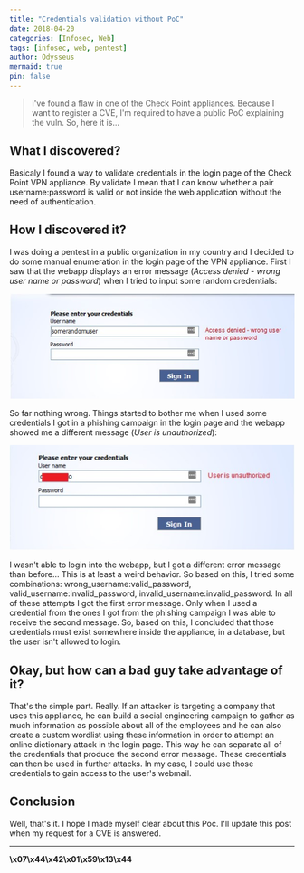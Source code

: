 ```yaml
---
title: "Credentials validation without PoC"
date: 2018-04-20
categories: [Infosec, Web]
tags: [infosec, web, pentest]
author: Odysseus
mermaid: true
pin: false
---
```


> I've found a flaw in one of the Check Point appliances. Because I want to register a CVE, I'm required to have a public PoC explaining the vuln. So, here it is... 

## What I discovered?

Basicaly I found a way to validate credentials in the login page of the Check Point VPN appliance. By validate I mean that I can know whether a pair username:password is valid or not inside the web application without the need of authentication.


## How I discovered it?

I was doing a pentest in a public organization in my country and I decided to do some manual enumeration in the login page of the VPN appliance. First I saw that the webapp displays an error message (*Access denied - wrong user name or password*) when I tried to input some random credentials:

![First error message](/assets/img/firsterror.jpg)

 So far nothing wrong. Things started to bother me when I used some credentials I got in a phishing campaign in the login page and the webapp showed me a different message (*User is unauthorized*):

![First error message](/assets/img/seconderror.jpg)

I wasn't able to login into the webapp, but I got a different error message than before... This is at least a weird behavior. So based on this, I tried some combinations: wrong_username:valid_password, valid_username:invalid_password, invalid_username:invalid_password. In all of these attempts I got the first error message. Only when I used a credential from the ones I got from the phishing campaign I was able to receive the second message. So, based on this, I concluded that those credentials must exist somewhere inside the appliance, in a database, but the user isn't allowed to login.


## Okay, but how can a bad guy take advantage of it?

That's the simple part. Really. If an attacker is targeting a company that uses this appliance, he can build a social engineering campaign to gather as much information as possible about all of the employees and he can also create a custom wordlist using these information in order to attempt an online dictionary attack in the login page. This way he can separate all of the credentials that produce the second error message. These credentials can then be used in further attacks. In my case, I could use those credentials to gain access to the user's webmail.

## Conclusion

Well, that's it. I hope I made myself clear about this Poc. I'll update this post when my request for a CVE is answered.

---

**\\x07\\x44\\x42\\x01\\x59\\x13\\x44**
